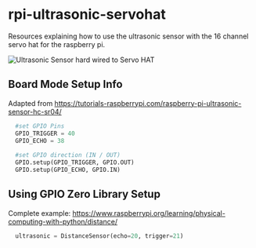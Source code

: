 # rpi-ultrasonic-servohat
Resources explaining how to use the ultrasonic sensor with the 16 channel servo hat for the raspberry pi.

![Ultrasonic Sensor hard wired to Servo HAT](https://github.com/EricRohlfs/rpi-ultrasonic-servohat/raw/master/rpi-ultrasonic-servohat/pi-hat-with-ultrasonic-sensor.png)


## Board Mode Setup Info

Adapted from https://tutorials-raspberrypi.com/raspberry-pi-ultrasonic-sensor-hc-sr04/

```Python
  #set GPIO Pins
  GPIO_TRIGGER = 40
  GPIO_ECHO = 38
 
  #set GPIO direction (IN / OUT)
  GPIO.setup(GPIO_TRIGGER, GPIO.OUT)
  GPIO.setup(GPIO_ECHO, GPIO.IN)
```  
 
## Using GPIO Zero Library Setup

Complete example: https://www.raspberrypi.org/learning/physical-computing-with-python/distance/

```Python
  ultrasonic = DistanceSensor(echo=20, trigger=21)
``` 
